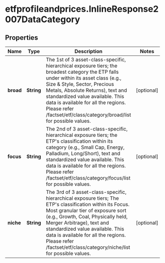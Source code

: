 # etfprofileandprices.InlineResponse2007DataCategory

## Properties

Name | Type | Description | Notes
------------ | ------------- | ------------- | -------------
**broad** | **String** | The 1st of 3 asset-class-specific, hierarchical exposure tiers; the broadest category the ETP falls under within its asset class (e.g., Size &amp; Style, Sector, Precious Metals, Absolute Returns), text and standardized value available. This data is available for all the regions. Please refer /factset/etf/class/category/broad/list for possible values. | [optional] 
**focus** | **String** | The 2nd of 3 asset-class-specific, hierarchical exposure tiers; the ETP&#39;s classification within its category (e.g., Small Cap, Energy, Palladium, Long/Short), text and standardized value available. This data is available for all the regions. Please refer /factset/etf/class/category/focus/list for possible values. | [optional] 
**niche** | **String** | The 3rd of 3 asset-class-specific, hierarchical exposure tiers; The ETP&#39;s classification within its Focus. Most granular tier of exposure sort (e.g., Growth, Coal, Physically held, Merger Arbitrage), text and standardized value available. This data is available for all the regions. Please refer /factset/etf/class/category/niche/list for possible values. | [optional] 


